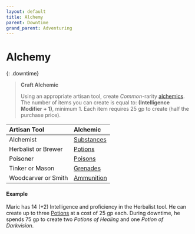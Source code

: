 ```yaml
---
layout: default
title: Alchemy
parent: Downtime
grand_parent: Adventuring
---
```



# Alchemy

{: .downtime}
> **Craft Alchemic**
>
> Using an appropriate artisan tool, create *Common*-rarity [alchemics](../../gear/alchemics/index). The number of items you can create is equal to: **(Intelligence Modifier + 1)**, minimum 1. Each item requires 25 gp to create (half the purchase price).

| Artisan Tool        | Alchemic                                          |
| :------------------ | :------------------------------------------------ |
| Alchemist           | [Substances](../../gear/alchemics/substances)     |
| Herbalist or Brewer | [Potions](../../gear/alchemics/potions)           |
| Poisoner            | [Poisons](../../gear/alchemics/illicit#poisons)   |
| Tinker or Mason     | [Grenades](../../gear/alchemics/illicit#grenades) |
| Woodcarver or Smith | [Ammunition](../../gear/alchemics/ammunition)     |

#### Example

Maric has 14 (+2) Intelligence and proficiency in the Herbalist tool. He can create up to three [Potions](../../gear/alchemics/potions) at a cost of 25 gp each. During downtime, he spends 75 gp to create two _Potions of Healing_ and one _Potion of Darkvision_.
